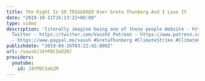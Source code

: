 ```yaml
---
title: The Right Is SO TRIGGERED Over Greta Thunberg And I Love It
date: "2019-10-11T16:13:22+08:00"
type: video
description: 'literally imagine being one of these people Website - https://www.vaush.gg/
  Twitter - https://twitter.com/VaushV Patreon - https://www.patreon.com/vaush Donate
  - https://www.paypal.me/vaush #GretaThunberg #ClimateStrike #ClimateChange'
publishdate: "2019-09-26T03:22:42.000Z"
url: /vaush/J4YPDCImX2M/
providers:
  youtube:
    id: J4YPDCImX2M
---
```

